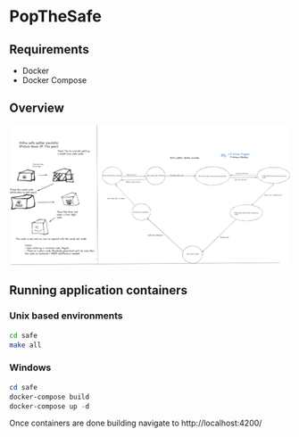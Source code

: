 # PopTheSafe

## Requirements
- Docker
- Docker Compose 

## Overview
![MySafeStateMachine](./Docs/MySafe.png)

## Running application containers

### Unix based environments
```bash
cd safe
make all
```

### Windows 
```powershell
cd safe
docker-compose build
docker-compose up -d
```

Once containers are done building navigate to http://localhost:4200/
